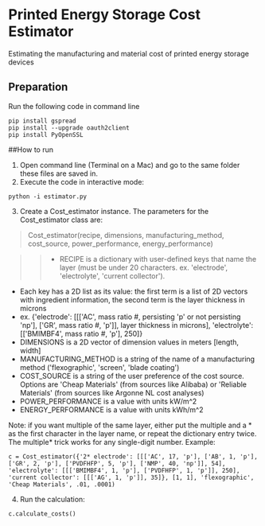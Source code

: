 # Printed Energy Storage Cost Estimator
Estimating the manufacturing and material cost of printed energy storage devices

## Preparation
Run the following code in command line
```
pip install gspread
pip install --upgrade oauth2client
pip install PyOpenSSL
```

##How to run
1. Open command line (Terminal on a Mac) and go to the same folder these files are saved in.
2. Execute the code in interactive mode: 
```
python -i estimator.py
```
3. Create a Cost_estimator instance. 
The parameters for the Cost_estimator class are:

> Cost_estimator(recipe, dimensions, manufacturing_method, cost_source, power_performance, energy_performance)

>> * RECIPE is a dictionary with user-defined keys that name the layer (must be under 20 characters. ex. 'electrode', 'electrolyte', 'current collector').
 * Each key has a 2D list as its value: the first term is a list of 2D vectors with ingredient information, the second term is the layer thickness in microns
 * ex. {'electrode': [[['AC', mass ratio #, persisting 'p' or not persisting 'np'], ['GR', mass ratio #, 'p']], layer thickness in microns], 'electrolyte':[['BMIMBF4', mass ratio #, 'p'], 250]} 
* DIMENSIONS is a 2D vector of dimension values in meters [length, width]
* MANUFACTURING_METHOD is a string of the name of a manufacturing method ('flexographic', 'screen', 'blade coating')
* COST_SOURCE is a string of the user preference of the cost source. Options are 'Cheap Materials' (from sources like Alibaba) or 'Reliable Materials' (from sources like Argonne NL cost analyses)
* POWER_PERFORMANCE is a value with units kW/m^2
* ENERGY_PERFORMANCE is a value with units kWh/m^2

Note: if you want multiple of the same layer, either put the multiple and a * as the first character in the layer name, or repeat the dictionary entry twice. The multiple* trick works for any single-digit number. Example: 
```
c = Cost_estimator({'2* electrode': [[['AC', 17, 'p'], ['AB', 1, 'p'], ['GR', 2, 'p'], ['PVDFHFP', 5, 'p'], ['NMP', 40, 'np']], 54], 'electrolyte': [[['BMIMBF4', 1, 'p'], ['PVDFHFP', 1, 'p']], 250], 'current collector': [[['AG', 1, 'p']], 35]}, [1, 1], 'flexographic', 'Cheap Materials', .01, .0001)
```
4. Run the calculation: 
```
c.calculate_costs()
```
